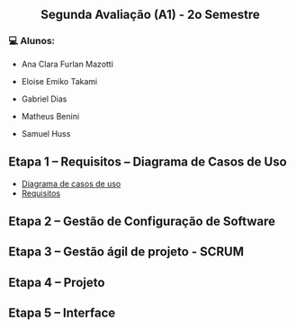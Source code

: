 <h2  align="center"> Segunda Avaliação (A1) - 2o Semestre </h2>

<h3>💻 Alunos:</h3>

-  Ana Clara Furlan Mazotti

-  Eloise Emiko Takami

-  Gabriel Dias

-  Matheus Benini

-  Samuel Huss

 ## Etapa 1 – Requisitos – Diagrama de Casos de Uso 
 - [Diagrama de casos de uso](https://github.com/samuelhuss/aucfinance/blob/main/diagrama%20de%20caso%20de%20uso.pdf)
 - [Requisitos](https://github.com/samuelhuss/aucfinance/blob/main/requisitos.pdf)

##	Etapa 2 – Gestão de Configuração de Software 

##	Etapa 3 – Gestão ágil de projeto - SCRUM 

##	Etapa 4 – Projeto 

##	Etapa 5 – Interface






